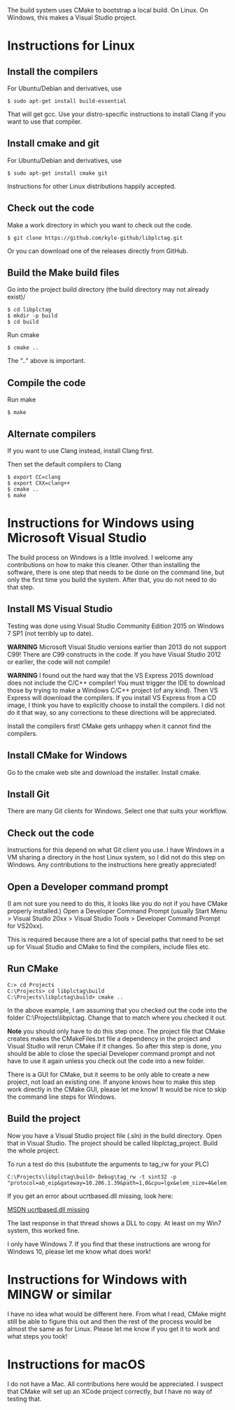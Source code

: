 The build system uses CMake to bootstrap a local build.  On Linux.  On Windows, this makes a Visual Studio project.


# Instructions for Linux

## Install the compilers

For Ubuntu/Debian and derivatives, use

```
$ sudo apt-get install build-essential
```

That will get gcc.   Use your distro-specific instructions to install Clang if you want to use that compiler.

## Install cmake and git

For Ubuntu/Debian and derivatives, use

```
$ sudo apt-get install cmake git
```

Instructions for other Linux distributions happily accepted.


## Check out the code

Make a work directory in which you want to check out the code.

```
$ git clone https://github.com/kyle-github/libplctag.git
```

Or you can download one of the releases directly from GitHub.


## Build the Make build files


Go into the project build directory (the build directory may not already exist)/

```
$ cd libplctag
$ mkdir -p build
$ cd build
```

Run cmake

```
$ cmake ..
```

The ".." above is important.


## Compile the code

Run make

```
$ make
```

## Alternate compilers

If you want to use Clang instead, install Clang first.

Then set the default compilers to Clang

```
$ export CC=clang
$ export CXX=clang++
$ cmake ..
$ make
```

# Instructions for Windows using Microsoft Visual Studio

The build process on Windows is a little involved.  I welcome any contributions on how to make this cleaner.  Other than installing
the software, there is one step that needs to be done on the command line, but only the first time you build the system.  After that,
you do not need to do that step.

## Install MS Visual Studio

Testing was done using Visual Studio Community Edition 2015 on Windows 7 SP1 (not terribly up to date).

__WARNING__ Microsoft Visual Studio versions earlier than 2013 do not support C99!  There are C99 constructs in the code.  If you have Visual Studio
2012 or earlier, the code will not compile!

__WARNING__ I found out the hard way that the VS Express 2015 download does not include the C/C++ compiler!  You must trigger the IDE to download those by trying to make a
Windows C/C++ project (of any kind).  Then VS Express will download the compilers.  If you install VS Express from a CD image, I think you have to explicitly choose to
install the compilers.  I did not do it that way, so any corrections to these directions will be appreciated.

Install the compilers first!  CMake gets unhappy when it cannot find the compilers.

## Install CMake for Windows

Go to the cmake web site and download the installer.  Install cmake.

## Install Git

There are many Git clients for Windows.  Select one that suits your workflow.

## Check out the code

Instructions for this depend on what Git client you use.  I have Windows in a VM sharing a directory in the host Linux system, so I did not do this step on Windows.
Any contributions to the instructions here greatly appreciated!

## Open a Developer command prompt



(I am not sure you need to do this, it looks like you do not if you have CMake properly installed.) Open a Developer Command Prompt (usually Start Menu > Visual Studio 20xx > Visual Studio Tools > Developer Command Prompt for VS20xx).

This is required because there are a lot of special paths that need to be set up for Visual Studio and CMake to find the compilers, include files etc.

## Run CMake

```
C:> cd Projects
C:\Projects> cd libplctag\build
C:\Projects\libplctag\build> cmake ..
```

In the above example, I am assuming that you checked out the code into the folder C:\Projects\libplctag.  Change that to match where you checked it out.

__Note__ you should only have to do this step once.  The project file that CMake creates makes the CMakeFiles.txt file a dependency in the project and Visual
Studio will rerun CMake if it changes.   So after this step is done, you should be able to close the special Developer command prompt and not have to use it
again unless you check out the code into a new folder.

There is a GUI for CMake, but it seems to be only able to create a new project, not load an existing one.  If anyone knows how to make this step work directly in
the CMake GUI, please let me know!  It would be nice to skip the command line steps for Windows.

## Build the project

Now you have a Visual Studio project file (.sln) in the build directory.  Open that in Visual Studio.  The project should be called libplctag_project.  Build
the whole project.

To run a test do this (substitute the arguments to tag_rw for your PLC)

```
C:\Projects\libplctag\build> Debug\tag_rw -t sint32 -p "protocol=ab_eip&gateway=10.206.1.39&path=1,0&cpu=lgx&elem_size=4&elem_count=10&name=TestDINTArray"
```

If you get an error about ucrtbased.dll missing, look here:

[MSDN ucrtbased.dll missing](https://social.msdn.microsoft.com/Forums/sqlserver/en-US/7f22624f-d8c9-435b-a546-f1fc470bfb5b/vs2015-c-project-needs-ucrtbaseddll-how-to-install?forum=vssetup)

The last response in that thread shows a DLL to copy.  At least on my Win7 system, this worked fine.

I only have Windows 7.  If you find that these instructions are wrong for Windows 10, please let me know what does work!


# Instructions for Windows with MINGW or similar

I have no idea what would be different here.  From what I read, CMake might still be able to figure this out and then the rest of the process would be almost the same
as for Linux.  Please let me know if you get it to work and what steps you took!

# Instructions for macOS

I do not have a Mac.  All contributions here would be appreciated. I suspect that CMake will set up an XCode project correctly, but I have no way of testing that.
